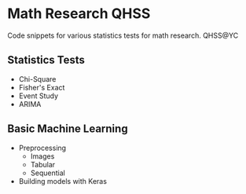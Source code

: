 # Math Research QHSS
Code snippets for various statistics tests for math research. QHSS@YC

## Statistics Tests
* Chi-Square
* Fisher's Exact
* Event Study
* ARIMA

## Basic Machine Learning
* Preprocessing 
  * Images
  * Tabular
  * Sequential
* Building models with Keras

